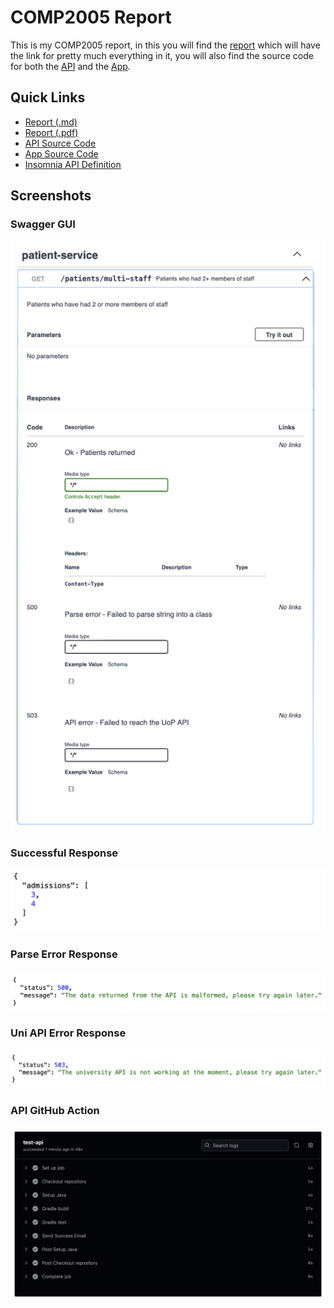 # COMP2005 Report

This is my COMP2005 report, in this you will find the [report](./report.md)
which will have the link for pretty much everything in it, you will also find
the source code for both the [API](./part-a-web-service-api) and the [App](./part-b-frontend-app).

## Quick Links

- [Report (.md)](./report.md)
- [Report (.pdf)](./report.pdf)
- [API Source Code](./part-a-web-service-api)
- [App Source Code](./part-b-frontend-app)
- [Insomnia API Definition](./insomnia-endpoints.yml)

## Screenshots

### Swagger GUI

![Swagger GUI](./screenshots/swagger.png)

### Successful Response

![Successful response](./screenshots/successful-response.png)

### Parse Error Response

![Parse error response](./screenshots/parse-error-response.png)

### Uni API Error Response

![Uni API error response](./screenshots/uni-api-error-response.png)

### API GitHub Action

![API GitHub action](./screenshots/api-gh-action.png)

